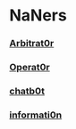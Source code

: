 # NaNers

### [Arbitrat0r](/docs/NaNers/arbitrat0r)

### [Operat0r](/docs/NaNers/operat0r)

### [chatb0t](/docs/NaNers/chatb0t)

### [informati0n](/docs/NaNers/informati0n)

